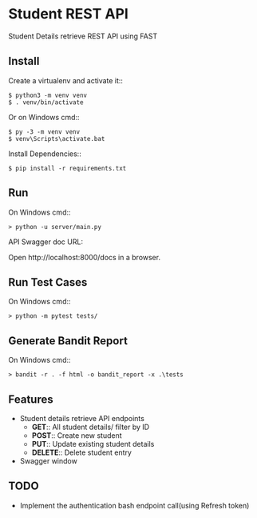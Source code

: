 # Student REST API

Student Details retrieve REST API using FAST

Install
-------

Create a virtualenv and activate it::

    $ python3 -m venv venv
    $ . venv/bin/activate

Or on Windows cmd::

    $ py -3 -m venv venv
    $ venv\Scripts\activate.bat

Install Dependencies::

    $ pip install -r requirements.txt
    
Run
---
On Windows cmd::

    > python -u server/main.py
    
API Swagger doc URL:

Open http://localhost:8000/docs in a browser.

Run Test Cases
---

On Windows cmd::

    > python -m pytest tests/ 
    
Generate Bandit Report
---

On Windows cmd::

    > bandit -r . -f html -o bandit_report -x .\tests


Features
---
  * Student details retrieve API endpoints
     * **GET**:: All student details/ filter by ID
     * **POST**:: Create new student
     * **PUT**:: Update existing student details
     * **DELETE**:: Delete student entry
  * Swagger window

TODO
---
  * Implement the authentication bash endpoint call(using Refresh token)
